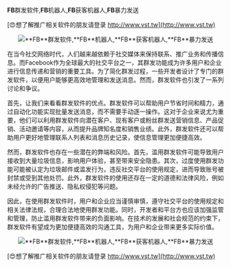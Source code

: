 **FB**群发软件,**FB**机器人,**FB**获客机器人,**FB**暴力发送

[😍想了解推广相关软件的朋友请登录 http://www.vst.tw](http://www.vst.tw)

 <center><img src="https://vst.tw/MP4/tuiguang/png/1.png" alt="**FB**群发软件,**FB**机器人,**FB**获客机器人,**FB**暴力发送"></center>

在当今社交网络时代，人们越来越依赖于社交媒体来保持联系、推广业务和传播信息。而Facebook作为全球最大的社交平台之一，其群发功能成为许多用户和企业进行信息传递和营销的重要工具。为了简化群发过程，一些开发者设计了专门的群发软件，以便用户能够更高效地管理和发送消息。然而，群发软件也引发了一系列讨论和争议。

首先，让我们来看看群发软件的优点。群发软件可以帮助用户节省时间和精力，通过自动化功能实现批量发送消息，而不需要手动逐一操作。这对于企业来说尤为重要，他们可以利用群发软件向潜在客户、现有客户或粉丝群发送营销信息、产品促销、活动邀请等内容，从而提升品牌知名度和销售业绩。此外，群发软件还可以帮助用户更好地管理联系人列表和消息历史记录，使信息管理更加便捷高效。

然而，群发软件也存在一些潜在的弊端和风险。首先，滥用群发软件可能导致用户接收到大量垃圾信息，影响用户体验，甚至带来安全隐患。其次，过度使用群发功能可能被认定为垃圾邮件或滥发行为，违反社交平台的使用规定，进而导致账号被封禁或受到其他处罚。此外，群发软件的使用还存在一定的道德和法律风险，例如未经允许的广告推送、隐私权侵犯等问题。

因此，在使用群发软件时，用户和企业应当谨慎审慎，遵守社交平台的使用规定和相关法律法规，合理合法地使用群发功能。同时，开发者和平台方也应该加强监管和管理，防止滥用群发软件带来的负面影响。在技术的发展和社会规范的约束下，群发软件有望成为更加便捷高效的沟通工具，为用户和企业带来更多实际价值。

 <center><img src="https://vst.tw/MP4/tuiguang/png/4.png" alt="**FB**群发软件,**FB**机器人,**FB**获客机器人,**FB**暴力发送"></center>

[😍想了解推广相关软件的朋友请登录 http://www.vst.tw](http://www.vst.tw)



